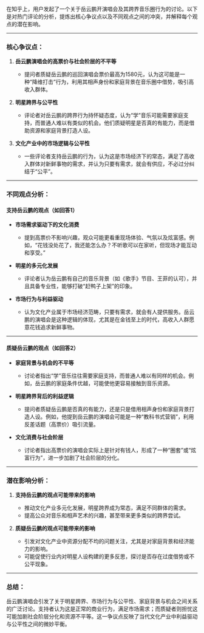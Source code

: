 在知乎上，用户发起了一个关于岳云鹏开演唱会及其跨界音乐圈行为的讨论。以下是对热门评论的分析，提炼出核心争议点以及不同观点之间的冲突，并解释每个观点的潜在影响。

---

### **核心争议点：**
1. **岳云鹏演唱会的高票价与社会阶层的不平等**  
   - 提问者质疑岳云鹏的巡回演唱会票价最高为1580元，认为这可能是一种“降维打击”行为，利用其相声身份和家庭背景在音乐圈中借势，吸引高收入群体。
   
2. **明星跨界与公平性**  
   - 评论者对岳云鹏的跨界行为持怀疑态度，认为“学”音乐可能需要家庭支持，而普通人难以有类似的机会。他们质疑明星是否真的有能力，而是借助资源和家庭背景打造人设。

3. **文化产业中的市场逻辑与公平性**  
   - 一些评论者支持岳云鹏的行为，认为这是市场经济下的常态，满足了高收入群体对新鲜事物的需求，并认为只要有需求，就会有供应，不必过分纠结于“公平”。

---

### **不同观点分析：**

#### **支持岳云鹏的观点（如回答1）**  
- **市场需求驱动下的文化消费**  
  - 提到高票价不影响兴趣，观众可能更看重现场体验、气氛以及炫富感。例如，“花钱没处花了，我还能怎么办？不听歌可以在家听，但现场才能互动和享受。”
  
- **明星的多元化发展**  
  - 评论者认为岳云鹏有自己的音乐背景（如《歌手》节目、王菲的认可），并且具备专业性，能够打破“赶鸭子上架”的印象。
  
- **市场行为与利益驱动**  
  - 认为文化产业属于市场经济范畴，只要有需求，就会有人提供服务。岳云鹏的演唱会是这种逻辑的体现，尤其是在金钱至上的时代，高收入人群愿意花钱追求新鲜事物。

---

#### **质疑岳云鹏的观点（如回答2）**  
- **家庭背景与机会的不平等**  
  - 讨论者指出“学”音乐往往需要家庭支持，而普通人难以有同样的机会。例如，岳云鹏的家庭条件优越，可能使他更容易接触到音乐资源。

- **明星跨界背后的利益逻辑**  
  - 提问者质疑岳云鹏是否真的有能力，还是只是借用相声身份和家庭背景打造人设。例如，他提到岳云鹏的演唱会可能是一种“教科书式营销”，利用反差话题（高票价）吸引流量。

- **文化消费与社会阶层**  
  - 讨论者指出高票价的演唱会实际上是针对有钱人，形成了一种“圈套”或“炫富行为”，进一步加剧了社会阶层的分化。

---

### **潜在影响分析：**

1. **支持岳云鹏的观点可能带来的影响**  
   - 推动文化产业多元化发展，明星跨界成为常态，满足不同群体的需求。
   - 提高公众对音乐和相声艺术的兴趣，甚至带来更多类似的跨界尝试。

2. **质疑岳云鹏的观点可能带来的影响**  
   - 引发对文化产业中资源分配不均的问题关注，尤其是对家庭背景和经济能力的影响。
   - 可能促使行业内对明星人设构建的更多反思，探讨是否存在过度借势或不公平现象。

---

### **总结：**
岳云鹏演唱会引发了关于明星跨界、市场行为与公平性、家庭背景与机会之间关系的广泛讨论。支持者认为这是正常的商业行为，满足市场需求；而质疑者则担忧这可能加剧社会阶层分化和资源不平等。这一争议点反映了当代文化产业中利益驱动与公平性之间的微妙平衡。